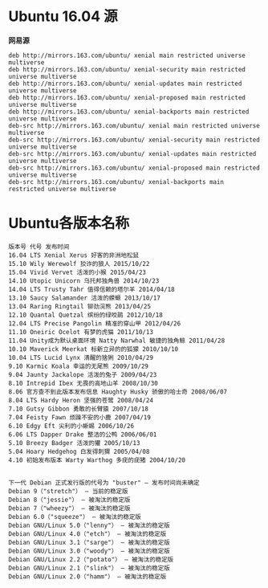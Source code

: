 # Ubuntu 16.04 源
__网易源__ 

    deb http://mirrors.163.com/ubuntu/ xenial main restricted universe multiverse
    deb http://mirrors.163.com/ubuntu/ xenial-security main restricted universe multiverse
    deb http://mirrors.163.com/ubuntu/ xenial-updates main restricted universe multiverse
    deb http://mirrors.163.com/ubuntu/ xenial-proposed main restricted universe multiverse
    deb http://mirrors.163.com/ubuntu/ xenial-backports main restricted universe multiverse
    deb-src http://mirrors.163.com/ubuntu/ xenial main restricted universe multiverse
    deb-src http://mirrors.163.com/ubuntu/ xenial-security main restricted universe multiverse
    deb-src http://mirrors.163.com/ubuntu/ xenial-updates main restricted universe multiverse
    deb-src http://mirrors.163.com/ubuntu/ xenial-proposed main restricted universe multiverse
    deb-src http://mirrors.163.com/ubuntu/ xenial-backports main restricted universe multiverse 

# Ubuntu各版本名称

    版本号 代号 发布时间 
    16.04 LTS Xenial Xerus 好客的非洲地松鼠 
    15.10 Wily Werewolf 狡诈的狼人 2015/10/22 
    15.04 Vivid Vervet 活泼的小猴 2015/04/23 
    14.10 Utopic Unicorn 乌托邦独角兽 2014/10/23 
    14.04 LTS Trusty Tahr 值得信赖的塔尔羊 2014/04/18 
    13.10 Saucy Salamander 活泼的蝾螈 2013/10/17 
    13.04 Raring Ringtail 铆劲浣熊 2013/04/25 
    12.10 Quantal Quetzal 缤纷的绿咬鹃 2012/10/18 
    12.04 LTS Precise Pangolin 精准的穿山甲 2012/04/26 
    11.10 Oneiric Ocelot 有梦的虎猫 2011/10/13 
    11.04 Unity成为默认桌面环境 Natty Narwhal 敏捷的独角鲸 2011/04/28 
    10.10 Maverick Meerkat 标新立异的的狐獴 2010/10/10 
    10.04 LTS Lucid Lynx 清醒的猞猁 2010/04/29 
    9.10 Karmic Koala 幸运的无尾熊 2009/10/29 
    9.04 Jaunty Jackalope 活泼的兔子 2009/04/23 
    8.10 Intrepid Ibex 无畏的高地山羊 2008/10/30 
    8.06 官方查不到此版本发布信息 Haughty Husky 骄傲的哈士奇 2008/06/07 
    8.04 LTS Hardy Heron 坚强的苍鹭 2008/04/24 
    7.10 Gutsy Gibbon 勇敢的长臂猿 2007/10/18 
    7.04 Feisty Fawn 烦躁不安的小鹿 2007/04/19 
    6.10 Edgy Eft 尖利的小蜥蜴 2006/10/26 
    6.06 LTS Dapper Drake 整洁的公鸭 2006/06/01 
    5.10 Breezy Badger 活泼的獾 2005/10/13 
    5.04 Hoary Hedgehog 白发得刺猬 2005/04/08 
    4.10 初始发布版本 Warty Warthog 多疣的疣猪 2004/10/20


    下一代 Debian 正式发行版的代号为 "buster" — 发布时间尚未确定
    Debian 9（"stretch"） — 当前的稳定版
    Debian 8（"jessie"） — 被淘汰的稳定版
    Debian 7（"wheezy"） — 被淘汰的稳定版
    Debian 6.0（"squeeze"） — 被淘汰的稳定版
    Debian GNU/Linux 5.0（"lenny"） — 被淘汰的稳定版
    Debian GNU/Linux 4.0（"etch"） — 被淘汰的稳定版
    Debian GNU/Linux 3.1（"sarge"） — 被淘汰的稳定版
    Debian GNU/Linux 3.0（"woody"） — 被淘汰的稳定版
    Debian GNU/Linux 2.2（"potato"） — 被淘汰的稳定版
    Debian GNU/Linux 2.1（"slink"） — 被淘汰的稳定版
    Debian GNU/Linux 2.0（"hamm"） — 被淘汰的稳定版

